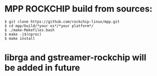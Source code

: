 # MPP ROCKCHIP build from sources:
```
$ git clone https://github.com/rockchip-linux/mpp.git
$ cd mpp/build/*your os*/*your platform*/
$ ./make-Makefiles.bash
$ make -j$(nproc)
$ make install
```
# librga and gstreamer-rockchip will be added in future

